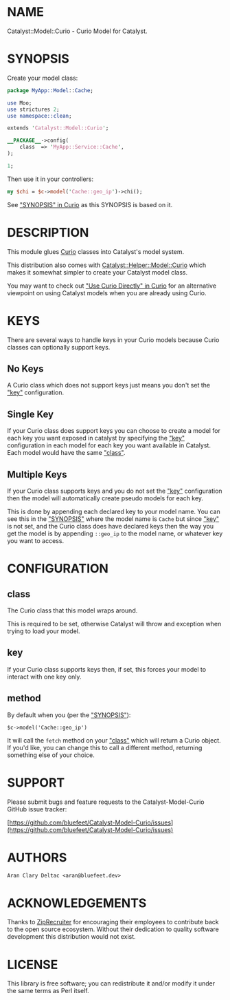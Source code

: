 # NAME

Catalyst::Model::Curio - Curio Model for Catalyst.

# SYNOPSIS

Create your model class:

```perl
package MyApp::Model::Cache;

use Moo;
use strictures 2;
use namespace::clean;

extends 'Catalyst::Model::Curio';

__PACKAGE__->config(
    class  => 'MyApp::Service::Cache',
);

1;
```

Then use it in your controllers:

```perl
my $chi = $c->model('Cache::geo_ip')->chi();
```

See ["SYNOPSIS" in Curio](https://metacpan.org/pod/Curio#SYNOPSIS) as this SYNOPSIS is based on it.

# DESCRIPTION

This module glues [Curio](https://metacpan.org/pod/Curio) classes into Catalyst's model system.

This distribution also comes with [Catalyst::Helper::Model::Curio](https://metacpan.org/pod/Catalyst::Helper::Model::Curio)
which makes it somewhat simpler to create your Catalyst model class.

You may want to check out ["Use Curio Directly" in Curio](https://metacpan.org/pod/Curio#Use-Curio-Directly) for an
alternative viewpoint on using Catalyst models when you are
already using Curio.

# KEYS

There are several ways to handle keys in your Curio models because
Curio classes can optionally support keys.

## No Keys

A Curio class which does not support keys just means you don't
set the ["key"](#key) configuration.

## Single Key

If your Curio class does support keys you can choose to create a model
for each key you want exposed in catalyst by specifying the ["key"](#key)
configuration in each model for each key you want available in Catalyst.
Each model would have the same ["class"](#class).

## Multiple Keys

If your Curio class supports keys and you do not set the ["key"](#key)
configuration then the model will automatically create pseudo
models for each key.

This is done by appending each declared key to your model name.
You can see this in the ["SYNOPSIS"](#synopsis) where the model name is
`Cache` but since ["key"](#key) is not set, and the Curio class does
have declared keys then the way you get the model is by appending
`::geo_ip` to the model name, or whatever key you want to access.

# CONFIGURATION

## class

The Curio class that this model wraps around.

This is required to be set, otherwise Catalyst will throw
and exception when trying to load your model.

## key

If your Curio class supports keys then, if set, this forces
your model to interact with one key only.

## method

By default when you (per the ["SYNOPSIS"](#synopsis)):

```
$c->model('Cache::geo_ip')
```

It will call the `fetch` method on your ["class"](#class) which will
return a Curio object.  If you'd like, you can change this to
call a different method, returning something else of your choice.

# SUPPORT

Please submit bugs and feature requests to the
Catalyst-Model-Curio GitHub issue tracker:

[https://github.com/bluefeet/Catalyst-Model-Curio/issues](https://github.com/bluefeet/Catalyst-Model-Curio/issues)

# AUTHORS

```
Aran Clary Deltac <aran@bluefeet.dev>
```

# ACKNOWLEDGEMENTS

Thanks to [ZipRecruiter](https://www.ziprecruiter.com/)
for encouraging their employees to contribute back to the open
source ecosystem.  Without their dedication to quality software
development this distribution would not exist.

# LICENSE

This library is free software; you can redistribute it and/or modify
it under the same terms as Perl itself.
